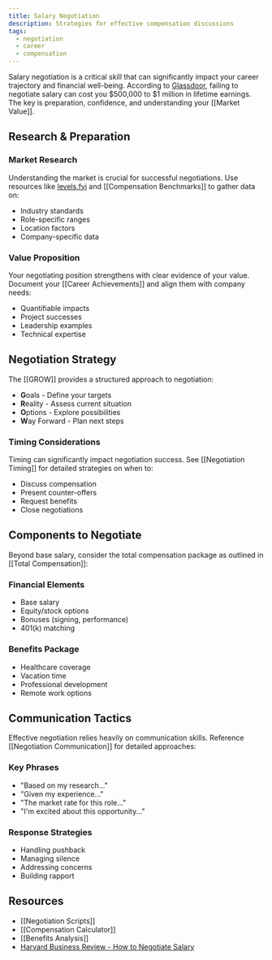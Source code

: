 ```yaml
---
title: Salary Negotiation
description: Strategies for effective compensation discussions
tags:
  - negotiation
  - career
  - compensation
---
```


Salary negotiation is a critical skill that can significantly impact your career trajectory and financial well-being. According to [Glassdoor](https://www.glassdoor.com), failing to negotiate salary can cost you $500,000 to $1 million in lifetime earnings. The key is preparation, confidence, and understanding your [[Market Value]].

## Research & Preparation

### Market Research
Understanding the market is crucial for successful negotiations. Use resources like [levels.fyi](https://www.levels.fyi) and [[Compensation Benchmarks]] to gather data on:

- Industry standards
- Role-specific ranges
- Location factors
- Company-specific data

### Value Proposition
Your negotiating position strengthens with clear evidence of your value. Document your [[Career Achievements]] and align them with company needs:

- Quantifiable impacts
- Project successes
- Leadership examples
- Technical expertise

## Negotiation Strategy

The [[GROW]] provides a structured approach to negotiation:
- **G**oals - Define your targets
- **R**eality - Assess current situation
- **O**ptions - Explore possibilities
- **W**ay Forward - Plan next steps

### Timing Considerations
Timing can significantly impact negotiation success. See [[Negotiation Timing]] for detailed strategies on when to:

- Discuss compensation
- Present counter-offers
- Request benefits
- Close negotiations

## Components to Negotiate

Beyond base salary, consider the total compensation package as outlined in [[Total Compensation]]:

### Financial Elements
- Base salary
- Equity/stock options
- Bonuses (signing, performance)
- 401(k) matching

### Benefits Package
- Healthcare coverage
- Vacation time
- Professional development
- Remote work options

## Communication Tactics

Effective negotiation relies heavily on communication skills. Reference [[Negotiation Communication]] for detailed approaches:

### Key Phrases
- "Based on my research..."
- "Given my experience..."
- "The market rate for this role..."
- "I'm excited about this opportunity..."

### Response Strategies
- Handling pushback
- Managing silence
- Addressing concerns
- Building rapport

## Resources
- [[Negotiation Scripts]]
- [[Compensation Calculator]]
- [[Benefits Analysis]]
- [Harvard Business Review - How to Negotiate Salary](https://hbr.org/2017/04/how-to-negotiate-your-salary)
